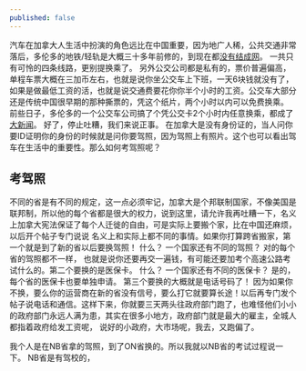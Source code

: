 ```yaml
---
published: false
---
```



汽车在加拿大人生活中扮演的角色远比在中国重要，因为地广人稀，公共交通非常落后，多伦多的地铁/轻轨是大概三十多年前修的，到现在都[没有结成网](https://www.ttc.ca/Subway/interactive_map/interactive_map.jsp#)。 一共只有可怜的四条线路，更别提换乘了。 另外公交公司都是私有的，票价普遍偏高，单程车票大概在三加币左右，也就是说你坐公交车上下班，一天6块钱就没有了，如果是做最低工资的活，也就是说交通费要花你你半个小时的工资。公交车大部分还是传统中国很早期的那种撕票的，凭这个纸片，两个小时以内可以免费换乘。 前些日子，多伦多的一个公交车公司搞了个凭公交卡2个小时内任意换乘，都成了[大新闻](http://www.iask.ca/news/toronto/2017/11/460304.html)。 好了，停止吐糟，我们来说正事。 在加拿大是没有身份证的，当人问你要ID证明你的身份的时候就是问你要驾照，因为驾照上有照片。这个也可以看出驾车在生活中的重要性。那么如何考驾照呢？

## 考驾照

不同的省是有不同的规定，这一点必须牢记，加拿大是个邦联制国家，不像美国是联邦制，所以他的每个省都是很大的权力，说到这里，请允许我再吐糟一下，名义上加拿大宪法保证了每个人迁徙的自由，可是实际上要搬个家，比在中国还麻烦，以后开个帖子专门说说 名义上和实际上都不同的事情。如果你打算跨省搬家，第一个就是到了新的省以后要换驾照！ 什么？ 一个国家还有不同的驾照？ 对的每个省的驾照都不一样， 也就是说你还要再交一遍钱，有可能还要加考个高速公路考试什么的。第二个要换的是医保卡。 什么？ 一个国家还有不同的医保卡？ 是的，每个省的医保卡也要单独申请。 第三个要换的大概就是电话号码了！ 因为如果你不换，要么你的运营商在新的省没有信号，要么打它就要算长途！以后再专门发个帖子说电话和通信。这样下来，你就要三天两头往政府部门跑了，也难怪他们小小的政府部门永远人满为患，其实在很多小地方，政府部门就是最大的雇主，全城人都指着政府给发工资呢， 说好的小政府，大市场呢，我去，又跑偏了。 

我个人是在NB省拿的驾照，到了ON省换的。所以我就以NB省的考试过程说一下。
NB省是有驾校的，

### 
